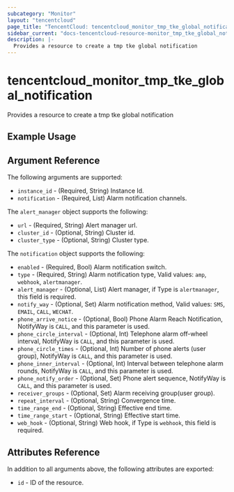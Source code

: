 ```yaml
---
subcategory: "Monitor"
layout: "tencentcloud"
page_title: "TencentCloud: tencentcloud_monitor_tmp_tke_global_notification"
sidebar_current: "docs-tencentcloud-resource-monitor_tmp_tke_global_notification"
description: |-
  Provides a resource to create a tmp tke global notification
---
```


# tencentcloud_monitor_tmp_tke_global_notification

Provides a resource to create a tmp tke global notification

## Example Usage



## Argument Reference

The following arguments are supported:

* `instance_id` - (Required, String) Instance Id.
* `notification` - (Required, List) Alarm notification channels.

The `alert_manager` object supports the following:

* `url` - (Required, String) Alert manager url.
* `cluster_id` - (Optional, String) Cluster id.
* `cluster_type` - (Optional, String) Cluster type.

The `notification` object supports the following:

* `enabled` - (Required, Bool) Alarm notification switch.
* `type` - (Required, String) Alarm notification type, Valid values: `amp`, `webhook`, `alertmanager`.
* `alert_manager` - (Optional, List) Alert manager, if Type is `alertmanager`, this field is required.
* `notify_way` - (Optional, Set) Alarm notification method, Valid values: `SMS`, `EMAIL`, `CALL`, `WECHAT`.
* `phone_arrive_notice` - (Optional, Bool) Phone Alarm Reach Notification, NotifyWay is `CALL`, and this parameter is used.
* `phone_circle_interval` - (Optional, Int) Telephone alarm off-wheel interval, NotifyWay is `CALL`, and this parameter is used.
* `phone_circle_times` - (Optional, Int) Number of phone alerts (user group), NotifyWay is `CALL`, and this parameter is used.
* `phone_inner_interval` - (Optional, Int) Interval between telephone alarm rounds, NotifyWay is `CALL`, and this parameter is used.
* `phone_notify_order` - (Optional, Set) Phone alert sequence, NotifyWay is `CALL`, and this parameter is used.
* `receiver_groups` - (Optional, Set) Alarm receiving group(user group).
* `repeat_interval` - (Optional, String) Convergence time.
* `time_range_end` - (Optional, String) Effective end time.
* `time_range_start` - (Optional, String) Effective start time.
* `web_hook` - (Optional, String) Web hook, if Type is `webhook`, this field is required.

## Attributes Reference

In addition to all arguments above, the following attributes are exported:

* `id` - ID of the resource.



